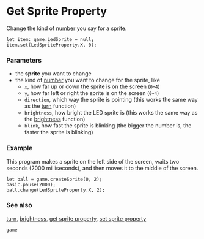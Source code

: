 # Get Sprite Property

Change the kind of [number](/reference/types/number) you say for a [sprite](/reference/game/create-sprite).

```sig
let item: game.LedSprite = null;
item.set(LedSpriteProperty.X, 0);
```

### Parameters

* the **sprite** you want to change
* the kind of [number](/reference/types/number) you want to change for the sprite, like
    * ``x``, how far up or down the sprite is on the screen (`0`-`4`)
    * ``y``, how far left or right the sprite is on the screen (`0`-`4`)
    * ``direction``, which way the sprite is pointing (this works the same way as the [turn](/reference/game/turn) function)
    * ``brightness``, how bright the LED sprite is (this works the same way as the [brightness](/reference/led/brightness) function)
    * ``blink``, how fast the sprite is blinking (the bigger the number is, the faster the sprite is blinking)

### Example

This program makes a sprite on the left side of the screen,
waits two seconds (2000 milliseconds),
and then moves it to the middle of the screen.

```blocks
let ball = game.createSprite(0, 2);
basic.pause(2000);
ball.change(LedSpriteProperty.X, 2);
```

### See also

[turn](/reference/game/turn),
[brightness](/reference/led/brightness),
[get sprite property](/reference/game/get-sprite-property),
[set sprite property](/reference/game/set-sprite-property)

```package
game
```
